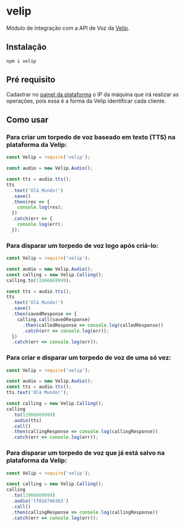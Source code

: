 # velip
Módulo de integração com a API de Voz da [Velip](http://www.velip.com.br).

## Instalação
```
npm i velip
```

## Pré requisito
Cadastrar no [painel da plataforma](https://vox04.velip.com.br/pop/vox/vox_login_cli.php) 
o IP da máquina que irá realizar as operações, pois essa é a forma da Velip identificar cada cliente.

## Como usar

### Para criar um torpedo de voz baseado em texto (TTS) na plataforma da Velip:
``` js
const Velip = require('velip');

const audio = new Velip.Audio();

const tts = audio.tts();
tts
  .text('Olá Mundo!')
  .save()
  .then(res => {
    console.log(res);
  })
  .catch(err => {
    console.log(err);
  });
```

### Para disparar um torpedo de voz logo após criá-lo:
``` js
const Velip = require('velip');

const audio = new Velip.Audio();
const calling = new Velip.Calling();
calling.to(11966669999);

const tts = audio.tts();
tts
  .text('Olá Mundo!')
  .save()
  .then(savedResponse => {
    calling.call(savedResponse)
      .then(calledResponse => console.log(calledResponse))
      .catch(err => console.log(err));
  })
  .catch(err => console.log(err));
```

### Para criar e disparar um torpedo de voz de uma só vez:
``` js
const Velip = require('velip');

const audio = new Velip.Audio();
const tts = audio.tts();
tts.text('Olá Mundo!');

const calling = new Velip.Calling();
calling
  .to(11966669999)
  .audio(tts)
  .call()
  .then(callingResponse => console.log(callingResponse))
  .catch(err => console.log(err));
```

### Para disparar um torpedo de voz que já está salvo na plataforma da Velip:
``` js
const Velip = require('velip');

const calling = new Velip.Calling();
calling
  .to(11966669999)
  .audio('tf816746363')
  .call()
  .then(callingResponse => console.log(callingResponse))
  .catch(err => console.log(err));
```

